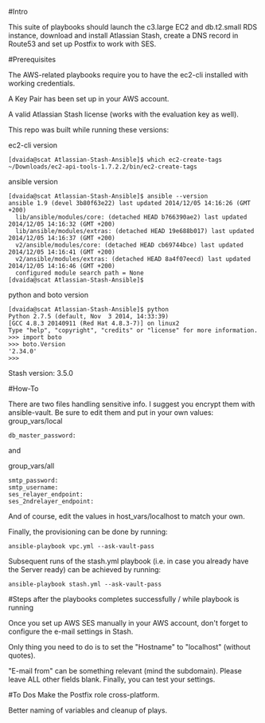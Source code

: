#Intro

This suite of playbooks should launch the c3.large EC2 and db.t2.small RDS instance, download and install Atlassian Stash, create a DNS record in Route53 and set up Postfix to work with SES.

#Prerequisites

The AWS-related playbooks require you to have the ec2-cli installed with working credentials.

A Key Pair has been set up in your AWS account.

A valid Atlassian Stash license (works with the evaluation key as well).

This repo was built while running these versions:

ec2-cli version

```
[dvaida@scat Atlassian-Stash-Ansible]$ which ec2-create-tags
~/Downloads/ec2-api-tools-1.7.2.2/bin/ec2-create-tags
```

ansible version

```
[dvaida@scat Atlassian-Stash-Ansible]$ ansible --version
ansible 1.9 (devel 3b80f63e22) last updated 2014/12/05 14:16:26 (GMT +200)
  lib/ansible/modules/core: (detached HEAD b766390ae2) last updated 2014/12/05 14:16:32 (GMT +200)
  lib/ansible/modules/extras: (detached HEAD 19e688b017) last updated 2014/12/05 14:16:37 (GMT +200)
  v2/ansible/modules/core: (detached HEAD cb69744bce) last updated 2014/12/05 14:16:41 (GMT +200)
  v2/ansible/modules/extras: (detached HEAD 8a4f07eecd) last updated 2014/12/05 14:16:46 (GMT +200)
  configured module search path = None
[dvaida@scat Atlassian-Stash-Ansible]$ 
```

python and boto version

```
[dvaida@scat Atlassian-Stash-Ansible]$ python
Python 2.7.5 (default, Nov  3 2014, 14:33:39) 
[GCC 4.8.3 20140911 (Red Hat 4.8.3-7)] on linux2
Type "help", "copyright", "credits" or "license" for more information.
>>> import boto
>>> boto.Version
'2.34.0'
>>> 
```

Stash version: 3.5.0

#How-To

There are two files handling sensitive info. I suggest you encrypt them with ansible-vault. Be sure to edit them and put in your own values:
group_vars/local

```
db_master_password:
```

and

group_vars/all

```
smtp_password:
smtp_username:
ses_relayer_endpoint:
ses_2ndrelayer_endpoint:
```

And of course, edit the values in host_vars/localhost to match your own.

Finally, the provisioning can be done by running:

```
ansible-playbook vpc.yml --ask-vault-pass
```

Subsequent runs of the stash.yml playbook (i.e. in case you already have the Server ready) can be achieved by running:

```
ansible-playbook stash.yml --ask-vault-pass
```

#Steps after the playbooks completes successfully / while playbook is running

Once you set up AWS SES manually in your AWS account, don't forget to configure the e-mail settings in Stash. 

Only thing you need to do is to set the "Hostname" to "localhost" (without quotes). 

"E-mail from" can be something relevant (mind the subdomain). Please leave ALL other fields blank. Finally, you can test your settings.


#To Dos
Make the Postfix role cross-platform.

Better naming of variables and cleanup of plays.
